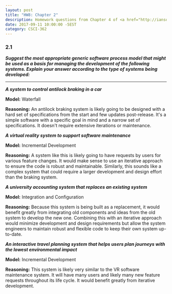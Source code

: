 ```yaml
---
layout: post
title: "HW8: Chapter 2"
description: Homework questions from Chapter 4 of <a href="http://iansommerville.com/software-engineering-book/" target="_blank"><em>Software Engineering</em></a>.
date: 2017-09-11 10:00:00 -5EST
category: CSCI-362
---
```


### 2.1
_**Suggest the most appropriate generic software process model that might be used as a basis for managing the development of the following systems. Explain your answer according to the type of systems being developed:**_

---

_**A system to control antilock braking in a car**_

**Model:** Waterfall

**Reasoning:** An antilock braking system is likely going to be designed with a hard set of specifications from the start and few updates post-release. It's a simple software with a specific goal in mind and a narrow set of specifications. It doesn't require extensive iterations or maintenance.

_**A virtual reality system to support software maintenance**_

**Model:** Incremental Development

**Reasoning:** A system like this is likely going to have requests by users for various feature changes. It would make sense to use an iterative approach to ensure the code is robust and maintainable. Similarly, this sounds like a complex system that could require a larger development and design effort than the braking system.

_**A university accounting system that replaces an existing system**_

**Model:** Integration and Configuration

**Reasoning:** Because this system is being built as a replacement, it would benefit greatly from integrating old components and ideas from the old system to develop the new one. Combining this with an iterative approach would minimize development and design requirements but allow the system engineers to maintain robust and flexible code to keep their own system up-to-date.

_**An interactive travel planning system that helps users plan journeys with the lowest environmental impact**_

**Model:** Incremental Development

**Reasoning:** This system is likely very similar to the VR software maintenance system. It will have many users and likely many new feature requests throughout its life cycle. It would benefit greatly from iterative development.
